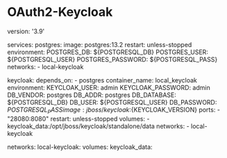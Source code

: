 # OAuth2-Keycloak
version: '3.9'

services:
  postgres:
    image: postgres:13.2
    restart: unless-stopped
    environment:
      POSTGRES_DB: ${POSTGRESQL_DB}
      POSTGRES_USER: ${POSTGRESQL_USER}
      POSTGRES_PASSWORD: ${POSTGRESQL_PASS}
    networks:
      - local-keycloak

  keycloak:
    depends_on:
      - postgres
    container_name: local_keycloak
    environment:
      KEYCLOAK_USER: admin 
      KEYCLOAK_PASSWORD: admin
      DB_VENDOR: postgres
      DB_ADDR: postgres
      DB_DATABASE: ${POSTGRESQL_DB}
      DB_USER: ${POSTGRESQL_USER}
      DB_PASSWORD: ${POSTGRESQL_PASS}
    image: jboss/keycloak:${KEYCLOAK_VERSION}
    ports:
      - "28080:8080"
    restart: unless-stopped
    volumes:
      - keycloak_data:/opt/jboss/keycloak/standalone/data
    networks:
      - local-keycloak

networks:
  local-keycloak:
volumes:
  keycloak_data:
